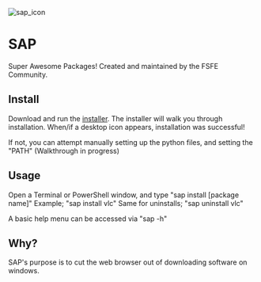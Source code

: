 ![sap_icon](/sap.ico)

# SAP
Super Awesome Packages!
Created and maintained by the FSFE Community.

## Install
Download and run the [installer](https://github.com/Liamtheperson123/SAP/releases/tag/Installer).
The installer will walk you through installation. When/if a desktop icon appears, installation was successful!

If not, you can attempt manually setting up the python files, and setting the "PATH" (Walkthrough in progress)

## Usage
Open a Terminal or PowerShell window, and type "sap install [package name]" Example; "sap install vlc"
Same for uninstalls; "sap uninstall vlc"

A basic help menu can be accessed via "sap -h"

## Why?
SAP's purpose is to cut the web browser out of downloading software on windows.

